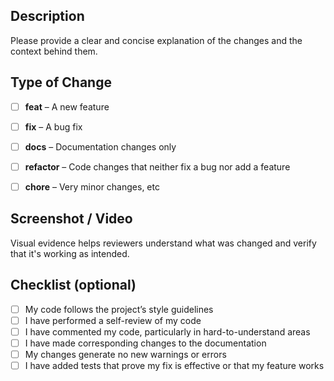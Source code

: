 ## Description

Please provide a clear and concise explanation of the changes and the context behind them.


## Type of Change

- [ ] **feat** – A new feature  
- [ ] **fix** – A bug fix  
- [ ] **docs** – Documentation changes only  
- [ ] **refactor** – Code changes that neither fix a bug nor add a feature  
- [ ] **chore** – Very minor changes, etc


## Screenshot / Video

Visual evidence helps reviewers understand what was changed and verify that it's working as intended.


## Checklist (optional)

- [ ] My code follows the project’s style guidelines  
- [ ] I have performed a self-review of my code  
- [ ] I have commented my code, particularly in hard-to-understand areas  
- [ ] I have made corresponding changes to the documentation  
- [ ] My changes generate no new warnings or errors  
- [ ] I have added tests that prove my fix is effective or that my feature works  
